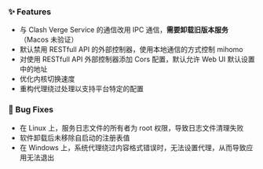 <!--
### 🚨 Breaking Changes
-->

### ✨ Features

- 与 Clash Verge Service 的通信改用 IPC 通信，**需要卸载旧版本服务**（Macos 未验证）
- 默认禁用 RESTfull API 的外部控制器，使用本地通信的方式控制 mihomo
- 对使用 RESTfull API 外部控制器添加 Cors 配置，默认允许 Web UI 默认设置中的地址
- 优化内核切换速度
- 重构代理绕过处理以支持平台特定的配置

### 🐛 Bug Fixes

- 在 Linux 上，服务日志文件的所有者为 root 权限，导致日志文件清理失败
- 软件卸载后未移除自启动的注册表值
- 在 Windows 上，系统代理绕过内容格式错误时，无法设置代理，从而导致应用无法退出
